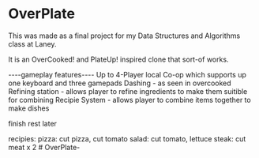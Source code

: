 # OverPlate

This was made as a final project for my Data Structures and Algorithms class at Laney. 

It is an OverCooked! and PlateUp! inspired clone that sort-of works.

----gameplay features----
Up to 4-Player local Co-op which supports up one keyboard and three gamepads
Dashing - as seen in overcooked
Refining station - allows player to refine ingredients to make them suitible for combining
Recipie System - allows player to combine items together to make dishes 

finish rest later


recipies:
  pizza: cut pizza, cut tomato
  salad: cut tomato, lettuce 
  steak: cut meat x 2
#   O v e r P l a t e -  
 